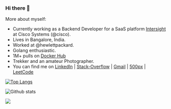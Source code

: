 ### Hi there 👋

More about myself:
- Currently working as a Backend Developer for a SaaS platform [Intersight](https://intersight.com/) at Cisco Systems (@cisco).
- Lives in Bangalore, India.
- Worked at @hewlettpackard.
- Golang enthusiastic.
- 1M+ pulls on [Docker Hub](https://hub.docker.com/u/bharathshetty4)
- Trekker and an amateur Photographer. 
- You can find me on [LinkedIn](https://www.linkedin.com/in/bharathshetty4/) | [Stack-Overflow](https://stackoverflow.com/users/4665710/bharath-kumar) | [Gmail](mailto:shettybharath4@gmail.com) | [500px](https://500px.com/p/bharathshetty4?view=photos) | [LeetCode](https://leetcode.com/bharathshetty4/)





<!--
**bharathshetty4/bharathshetty4** is a ✨ _special_ ✨ repository because its `README.md` (this file) appears on your GitHub profile.

Here are some ideas to get you started:

- 🌱 I’m currently learning ...
- 👯 I’m looking to collaborate on ...
- 🤔 I’m looking for help with ...
- 💬 Ask me about ...
- 📫 How to reach me: ...
- 😄 Pronouns: ...
- ⚡ Fun fact: ...
-->

 [![Top Langs](https://github-readme-stats.vercel.app/api/top-langs/?username=bharathshetty4&theme=light&layout=compact&align=right&width=40%&hide_border=true)](https://github.com/bharathshetty4/github-readme-stats) 
 
 ![Github stats](https://github-readme-stats.vercel.app/api?username=bharathshetty4&layout=compact&count_private=true&hide=issues&hide_border=true)


![](https://komarev.com/ghpvc/?username=bharathshetty4&label=PROFILE+VIEWS)
